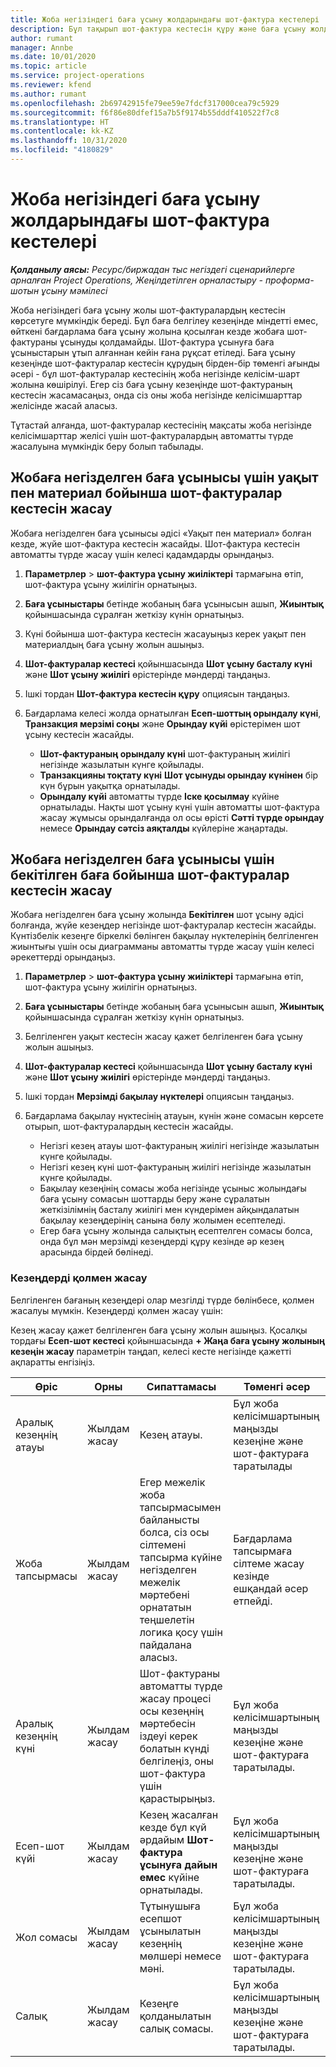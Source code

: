 ```yaml
---
title: Жоба негізіндегі баға ұсыну жолдарындағы шот-фактура кестелері
description: Бұл тақырып шот-фактура кестесін құру және баға ұсыну жолдары үшін кезеңдер туралы ақпарат береді.
author: rumant
manager: Annbe
ms.date: 10/01/2020
ms.topic: article
ms.service: project-operations
ms.reviewer: kfend
ms.author: rumant
ms.openlocfilehash: 2b69742915fe79ee59e7fdcf317000cea79c5929
ms.sourcegitcommit: f6f86e80dfef15a7b5f9174b55dddf410522f7c8
ms.translationtype: HT
ms.contentlocale: kk-KZ
ms.lasthandoff: 10/31/2020
ms.locfileid: "4180829"
---
```

# <a name="invoice-schedules-on-project-based-quote-lines"></a>Жоба негізіндегі баға ұсыну жолдарындағы шот-фактура кестелері

_**Қолданылу аясы:** Ресурс/биржадан тыс негіздегі сценарийлерге арналған Project Operations, Жеңілдетілген орналастыру - проформа-шотын ұсыну мәмілесі_

Жоба негізіндегі баға ұсыну жолы шот-фактуралардың кестесін көрсетуге мүмкіндік береді. Бұл баға белгілеу кезеңінде міндетті емес, өйткені бағдарлама баға ұсыну жолына қосылған кезде жобаға шот-фактураны ұсынуды қолдамайды. Шот-фактура ұсынуға баға ұсыныстарын ұтып алғаннан кейін ғана рұқсат етіледі. Баға ұсыну кезеңінде шот-фактуралар кестесін құрудың бірден-бір төменгі ағынды әсері - бұл шот-фактуралар кестесінің жоба негізінде келісім-шарт жолына көшірілуі. Егер сіз баға ұсыну кезеңінде шот-фактураның кестесін жасамасаңыз, онда сіз оны жоба негізінде келісімшарттар желісінде жасай аласыз.

Тұтастай алғанда, шот-фактуралар кестесінің мақсаты жоба негізінде келісімшарттар желісі үшін шот-фактуралардың автоматты түрде жасалуына мүмкіндік беру болып табылады. 

## <a name="create-a-time-and-material-invoice-schedule-for-a-project-based-quote-line"></a>Жобаға негізделген баға ұсынысы үшін уақыт пен материал бойынша шот-фактуралар кестесін жасау

Жобаға негізделген баға ұсынысы әдісі «Уақыт пен материал» болған кезде, жүйе шот-фактура кестесін жасайды. Шот-фактура кестесін автоматты түрде жасау үшін келесі қадамдарды орындаңыз.

1. **Параметрлер** > **шот-фактура ұсыну жиіліктері** тармағына өтіп, шот-фактура ұсыну жиілігін орнатыңыз.
2. **Баға ұсыныстары** бетінде жобаның баға ұсынысын ашып, **Жиынтық** қойыншасында сұралған жеткізу күнін орнатыңыз.
3. Күні бойынша шот-фактура кестесін жасауыңыз керек уақыт пен материалдың баға ұсыну жолын ашыңыз. 
4. **Шот-фактуралар кестесі** қойыншасында **Шот ұсыну басталу күні** және **Шот ұсыну жиілігі** өрістерінде мәндерді таңдаңыз. 
5. Ішкі тордан **Шот-фактура кестесін құру** опциясын таңдаңыз.
6. Бағдарлама келесі жолда орнатылған **Есеп-шоттың орындалу күні**, **Транзакция мерзімі соңы** және **Орындау күйі** өрістерімен шот ұсыну кестесін жасайды.

    - **Шот-фактураның орындалу күні** шот-фактураның жиілігі негізінде жазылатын күнге қойылады.
    - **Транзакцияны тоқтату күні** **Шот ұсынуды орындау күнінен** бір күн бұрын уақытқа орнатылады.
    - **Орындалу күйі** автоматты түрде **Іске қосылмау** күйіне орнатылады. Нақты шот ұсыну күні үшін автоматты шот-фактура жасау жұмысы орындалғанда ол осы өрісті **Сәтті түрде орындау** немесе **Орындау сәтсіз аяқталды** күйлеріне жаңартады.

## <a name="create-a-fixed-price-invoice-schedule-for-a-project-based-quote-line"></a>Жобаға негізделген баға ұсынысы үшін бекітілген баға бойынша шот-фактуралар кестесін жасау

Жобаға негізделген баға ұсыну жолында **Бекітілген** шот ұсыну әдісі болғанда, жүйе кезеңдер негізінде шот-фактуралар кестесін жасайды. Күнтізбелік кезеңге біркелкі бөлінген бақылау нүктелерінің белгіленген жиынтығы үшін осы диаграмманы автоматты түрде жасау үшін келесі әрекеттерді орындаңыз.

1. **Параметрлер** > **шот-фактура ұсыну жиіліктері** тармағына өтіп, шот-фактура ұсыну жиілігін орнатыңыз.
2. **Баға ұсыныстары** бетінде жобаның баға ұсынысын ашып, **Жиынтық** қойыншасында сұралған жеткізу күнін орнатыңыз.
3. Белгіленген уақыт кестесін жасау қажет белгіленген баға ұсыну жолын ашыңыз. 
4. **Шот-фактуралар кестесі** қойыншасында **Шот ұсыну басталу күні** және **Шот ұсыну жиілігі** өрістерінде мәндерді таңдаңыз. 
5. Ішкі тордан **Мерзімді бақылау нүктелері** опциясын таңдаңыз.
6. Бағдарлама бақылау нүктесінің атауын, күнін және сомасын көрсете отырып, шот-фактуралардың кестесін жасайды.

    - Негізгі кезең атауы шот-фактураның жиілігі негізінде жазылатын күнге қойылады.
    - Негізгі кезең күні шот-фактураның жиілігі негізінде жазылатын күнге қойылады.
    - Бақылау кезеңінің сомасы жоба негізінде ұсыныс жолындағы баға ұсыну сомасын шоттарды беру және сұралатын жеткізілімнің басталу жиілігі мен күндерімен айқындалатын бақылау кезеңдерінің санына бөлу жолымен есептеледі.
    - Егер баға ұсыну жолында салықтың есептелген сомасы болса, онда бұл мән мерзімді кезеңдерді құру кезінде әр кезең арасында бірдей бөлінеді.

### <a name="manually-create-milestones"></a>Кезеңдерді қолмен жасау

Белгіленген бағаның кезеңдері олар мезгілді түрде бөлінбесе, қолмен жасалуы мүмкін. Кезеңдерді қолмен жасау үшін:

Кезең жасау қажет белгіленген баға ұсыну жолын ашыңыз. Қосалқы тордағы **Есеп-шот кестесі** қойыншасында **+ Жаңа баға ұсыну жолының кезеңін жасау** параметрін таңдап, келесі кесте негізінде қажетті ақпаратты енгізіңіз.

| **Өріс** | **Орны** | **Сипаттамасы** | **Төменгі әсер** |
| --- | --- | --- | --- |
| Аралық кезеңнің атауы | Жылдам жасау | Кезең атауы. | Бұл жоба келісімшартының маңызды кезеңіне және шот-фактураға таратылады |
| Жоба тапсырмасы | Жылдам жасау | Егер межелік жоба тапсырмасымен байланысты болса, сіз осы сілтемені тапсырма күйіне негізделген межелік мәртебені орнататын теңшелетін логика қосу үшін пайдалана аласыз. | Бағдарлама тапсырмаға сілтеме жасау кезінде ешқандай әсер етпейді. |
| Аралық кезеңнің күні | Жылдам жасау | Шот-фактураны автоматты түрде жасау процесі осы кезеңнің мәртебесін іздеуі керек болатын күнді белгілеңіз, оны шот-фактура үшін қарастырыңыз. | Бұл жоба келісімшартының маңызды кезеңіне және шот-фактураға таратылады. |
| Есеп-шот күйі | Жылдам жасау | Кезең жасалған кезде бұл күй әрдайым **Шот-фактура ұсынуға дайын емес** күйіне орнатылады. | Бұл жоба келісімшартының маңызды кезеңіне және шот-фактураға таратылады. |
| Жол сомасы | Жылдам жасау | Тұтынушыға есепшот ұсынылатын кезеңнің мөлшері немесе мәні. | Бұл жоба келісімшартының маңызды кезеңіне және шот-фактураға таратылады. |
| Салық | Жылдам жасау | Кезеңге қолданылатын салық сомасы. | Бұл жоба келісімшартының маңызды кезеңіне және шот-фактураға таратылады. |
